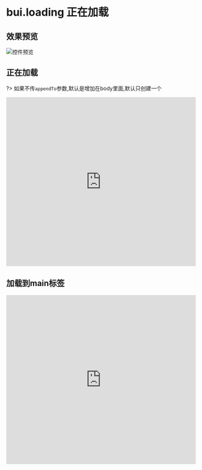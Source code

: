 # bui.loading 正在加载

## 效果预览
![控件预览](http://www.easybui.com/static/images/controls/bui-loading_low.gif)

## 正在加载

?> 如果不传`appendTo`参数,默认是增加在body里面,默认只创建一个

<iframe width="100%" height="450" src="https://code.hcharts.cn/easybui/tICLxq/share/result,js,html,css" allowfullscreen="allowfullscreen" frameborder="0"></iframe>

## 加载到main标签

<iframe width="100%" height="450" src="https://code.hcharts.cn/easybui/tICLxq/1/share/result,js,html,css" allowfullscreen="allowfullscreen" frameborder="0"></iframe>